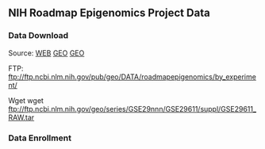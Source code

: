 ## NIH Roadmap Epigenomics Project Data

### Data Download
Source: [WEB](https://www.ncbi.nlm.nih.gov/geo/roadmap/epigenomics/?view=matrix) [GEO](https://www.ncbi.nlm.nih.gov/geo/query/acc.cgi?acc=GSE29611) [GEO](https://www.ncbi.nlm.nih.gov/geo/browse/?view=samples&display=200&series=16256&search=bisulfite%20sequencing&zsort=date)

FTP: ftp://ftp.ncbi.nlm.nih.gov/pub/geo/DATA/roadmapepigenomics/by_experiment/

Wget wget ftp://ftp.ncbi.nlm.nih.gov/geo/series/GSE29nnn/GSE29611/suppl/GSE29611_RAW.tar

### Data Enrollment
